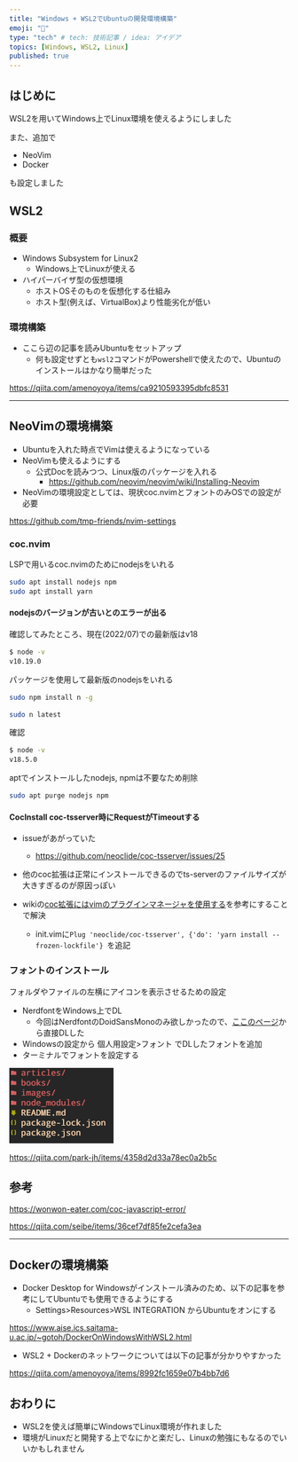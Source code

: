```yaml
---
title: "Windows + WSL2でUbuntuの開発環境構築"
emoji: "️🐧"
type: "tech" # tech: 技術記事 / idea: アイデア
topics: [Windows, WSL2, Linux]
published: true
---
```


## はじめに

WSL2を用いてWindows上でLinux環境を使えるようにしました

また、追加で

- NeoVim
- Docker

も設定しました

## WSL2

### 概要

- Windows Subsystem for Linux2
  - Windows上でLinuxが使える
- ハイパーバイザ型の仮想環境
  - ホストOSそのものを仮想化する仕組み
  - ホスト型(例えば、VirtualBox)より性能劣化が低い


### 環境構築

- ここら辺の記事を読みUbuntuをセットアップ
  - 何も設定せずとも`wsl2`コマンドがPowershellで使えたので、Ubuntuのインストールはかなり簡単だった

https://qiita.com/amenoyoya/items/ca9210593395dbfc8531

---

## NeoVimの環境構築

- Ubuntuを入れた時点でVimは使えるようになっている
- NeoVimも使えるようにする
  - 公式Docを読みつつ、Linux版のパッケージを入れる
    - https://github.com/neovim/neovim/wiki/Installing-Neovim
- NeoVimの環境設定としては、現状coc.nvimとフォントのみOSでの設定が必要

https://github.com/tmp-friends/nvim-settings

### coc.nvim

LSPで用いるcoc.nvimのためにnodejsをいれる

```sh
sudo apt install nodejs npm
sudo apt install yarn
```

#### nodejsのバージョンが古いとのエラーが出る

確認してみたところ、現在(2022/07)での最新版はv18

```sh
$ node -v
v10.19.0
```

パッケージを使用して最新版のnodejsをいれる

```sh
sudo npm install n -g
```

```sh
sudo n latest
```

確認

```sh
$ node -v
v18.5.0
```

aptでインストールしたnodejs, npmは不要なため削除

```sh
sudo apt purge nodejs npm
```

#### CocInstall coc-tsserver時にRequestがTimeoutする

- issueがあがっていた
  - https://github.com/neoclide/coc-tsserver/issues/25

- 他のcoc拡張は正常にインストールできるのでts-serverのファイルサイズが大きすぎるのが原因っぽい

- wikiの[coc拡張にはvimのプラグインマネージャを使用する](https://github.com/neoclide/coc.nvim/wiki/Using-coc-extensions#use-vims-plugin-manager-for-coc-extension)を参考にすることで解決
  - init.vimに`Plug 'neoclide/coc-tsserver', {'do': 'yarn install --frozen-lockfile'}
`を追記

### フォントのインストール

フォルダやファイルの左横にアイコンを表示させるための設定

- NerdfontをWindows上でDL
  - 今回はNerdfontのDoidSansMonoのみ欲しかったので、[ここのページ](https://github.com/ryanoasis/nerd-fonts/tree/master/patched-fonts/DroidSansMono/complete)から直接DLした
- Windowsの設定から 個人用設定>フォント でDLしたフォントを追加
- ターミナルでフォントを設定する

![](/images/setup-wsl2/dev-icon.png)

https://qiita.com/park-jh/items/4358d2d33a78ec0a2b5c

## 参考

https://wonwon-eater.com/coc-javascript-error/

https://qiita.com/seibe/items/36cef7df85fe2cefa3ea

---

## Dockerの環境構築

- Docker Desktop for Windowsがインストール済みのため、以下の記事を参考にしてUbuntuでも使用できるようにする
  - Settings>Resources>WSL INTEGRATION からUbuntuをオンにする

https://www.aise.ics.saitama-u.ac.jp/~gotoh/DockerOnWindowsWithWSL2.html

- WSL2 + Dockerのネットワークについては以下の記事が分かりやすかった

https://qiita.com/amenoyoya/items/8992fc1659e07b4bb7d6

## おわりに

- WSL2を使えば簡単にWindowsでLinux環境が作れました
- 環境がLinuxだと開発する上でなにかと楽だし、Linuxの勉強にもなるのでいいかもしれません


